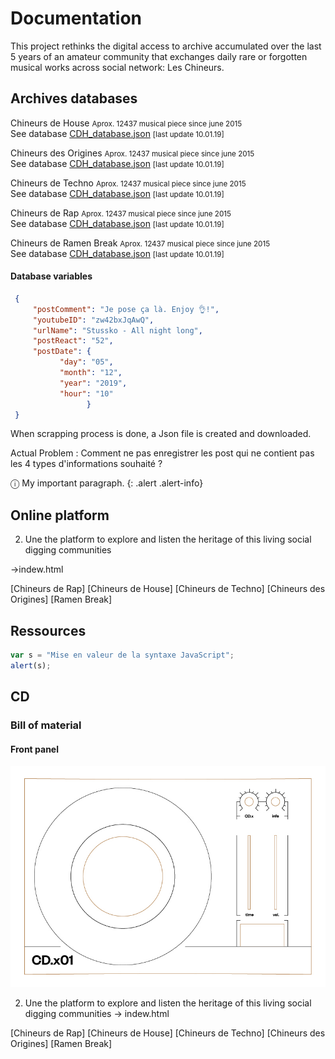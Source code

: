 # Documentation

This project rethinks the digital access to archive accumulated over the last 5 years of an amateur community that exchanges daily rare or forgotten musical works across social network: Les Chineurs.

## Archives databases

Chineurs de House <small>Aprox. 12437 musical piece since june 2015</small><br>
See database [CDH_database.json](https://www.facebook.com/groups/chineursdehouse/) <small>[last update 10.01.19]</small>

Chineurs des Origines <small>Aprox. 12437 musical piece since june 2015</small><br>
See database [CDH_database.json](https://www.facebook.com/groups/chineursdehouse/) <small>[last update 10.01.19]</small>

Chineurs de Techno <small>Aprox. 12437 musical piece since june 2015</small><br>
See database [CDH_database.json](https://www.facebook.com/groups/chineursdehouse/) <small>[last update 10.01.19]</small>

Chineurs de Rap <small>Aprox. 12437 musical piece since june 2015</small><br>
See database [CDH_database.json](https://www.facebook.com/groups/chineursdehouse/) <small>[last update 10.01.19]</small>

Chineurs de Ramen Break <small>Aprox. 12437 musical piece since june 2015</small><br>
See database [CDH_database.json](https://www.facebook.com/groups/chineursdehouse/) <small>[last update 10.01.19]</small>


#### Database variables

 ```json
  {
      "postComment": "Je pose ça là. Enjoy 👌!",
      "youtubeID": "zw42bxJqAwQ",
      "urlName": "Stussko - All night long",
      "postReact": "52",
      "postDate": {
            "day": "05",
            "month": "12",
            "year": "2019",
            "hour": "10"
                  }
  }
 ```

When scrapping process is done, a Json file is created and downloaded.

Actual Problem : Comment ne pas enregistrer les post qui ne contient pas les 4 types d'informations souhaité ? 

ⓘ My important paragraph.
{: .alert .alert-info}


## Online platform


2. Une the platform to explore and listen the heritage of this living social digging communities 

&rarr;indew.html

[Chineurs de Rap]
[Chineurs de House] 
[Chineurs de Techno]
[Chineurs des Origines]
[Ramen Break]

## Ressources

 ``` javascript
 var s = "Mise en valeur de la syntaxe JavaScript";
 alert(s);
 ```


## CD

### Bill of material

#### Front panel
![Mon image](Documentation_files/frontpanel.jpg)



2. Une the platform to explore and listen the heritage of this living social digging communities 
-> indew.html

[Chineurs de Rap]
[Chineurs de House] 
[Chineurs de Techno]
[Chineurs des Origines]
[Ramen Break]
